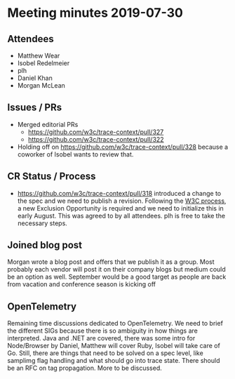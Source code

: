 # Meeting minutes 2019-07-30

## Attendees

* Matthew Wear
* Isobel Redelmeier
* plh
* Daniel Khan
* Morgan McLean

## Issues / PRs
* Merged editorial PRs
  * https://github.com/w3c/trace-context/pull/327
  * https://github.com/w3c/trace-context/pull/322
* Holding off on https://github.com/w3c/trace-context/pull/328 because a coworker of Isobel wants to review that.

## CR Status / Process
* https://github.com/w3c/trace-context/pull/318 introduced a change to the spec and we need to publish a revision.
Following the [W3C process](https://www.w3.org/2019/Process-20190301/#candidate-rec), a new Exclusion Opportunity is required
and we need to initialize this in early August.
This was agreed to by all attendees. plh is free to take the necessary steps.

## Joined blog post
Morgan wrote a blog post and offers that we publish it as a group.
Most probably each vendor will post it on their company blogs but medium could be an option as well.
September would be a good target as people are back from vacation and conference season is kicking off

## OpenTelemetry
Remaining time discussions dedicated to OpenTelemetry.
We need to brief the different SIGs because there is so ambiguity in how things are interpreted. 
Java and .NET are covered, there was some intro for Node/Browser by Daniel, Matthew will cover Ruby, Isobel will take care of Go.
Still, there are things that need to be solved on a spec level, like samplimg flag handling and what should go into trace state.
There should be an RFC on tag propagation. More to be discussed.
